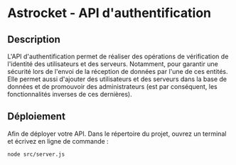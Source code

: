 # Astrocket - API d'authentification

## Description

L'API d'authentification permet de réaliser des opérations de vérification de l'identité des utilisateurs et des serveurs. Notamment, pour garantir une sécurité lors de l'envoi de la réception de données par l'une de ces entités. Elle permet aussi d'ajouter des utilisateurs et des serveurs dans la base de données et de promouvoir des administrateurs (est par conséquent, les fonctionnalités inverses de ces dernières).

## Déploiement
 
Afin de déployer votre API.
Dans le répertoire du projet, ouvrez un terminal et écrivez en ligne de commande :

```
node src/server.js
```
